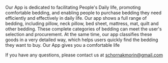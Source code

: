 Our App is dedicated to facilitating People's Daily life, promoting comfortable bedding, and enabling people to purchase bedding they need efficiently and effectively in daily life.
Our app shows a full range of bedding, including pillow, neck pillow, bed sheet, mattress, mat, quilt and other bedding. These complete categories of bedding can meet the user's selection and procurement. At the same time, our app classifies these goods in a very detailed way, which helps users quickly find the bedding they want to buy.
Our App gives you a comfortable life

If you have any questions, please contact us at schornakmorin@gmail.com
